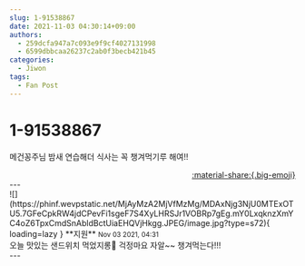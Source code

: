 ```yaml
---
slug: 1-91538867
date: 2021-11-03 04:30:14+09:00
authors:
  - 259dcfa947a7c093e9f9cf4027131998
  - 6599dbbcaa26237c2ab0f3becb421b45
categories:
  - Jiwon
tags:
  - Fan Post
---
```


# 1-91538867

<div class="post-container" markdown="1">
<div class="content-container md-sidebar__scrollwrap" markdown="1">

메건꽁주님 밤새 연습해더 식사는 꼭 챙겨먹기루 해여!!

</div>
</div>

<div style="text-align: right;" markdown="1">
<a href="https://weverse.io/fromis9/fanpost/1-91538867" style="text-align: right;">:material-share:{.big-emoji}</a>
</div>
---

<div class="comments-container md-sidebar__scrollwrap" markdown="1">
<div class="comment" markdown="1">
<div class='id-container' markdown="1">
![](https://phinf.wevpstatic.net/MjAyMzA2MjVfMzMg/MDAxNjg3NjU0MTExOTU5.7GFeCpkRW4jdCPevFi1sgeF7S4XyLHRSJr1VOBRp7gEg.mY0LxqknzXmYC4oZ6TpxCmdSnAbldBctUiaEHQVjHkgg.JPEG/image.jpg?type=s72){ loading=lazy }
**<span class="artist">지원</span>** <small>Nov 03 2021, 04:31</small><br>
</div>
<div class='comment-body' markdown="1">
오늘 맛있는 샌드위치 먹었지롱🥰 걱정마요 자알~~ 챙겨먹는다!!!
</div>
</div>
</div>
---
